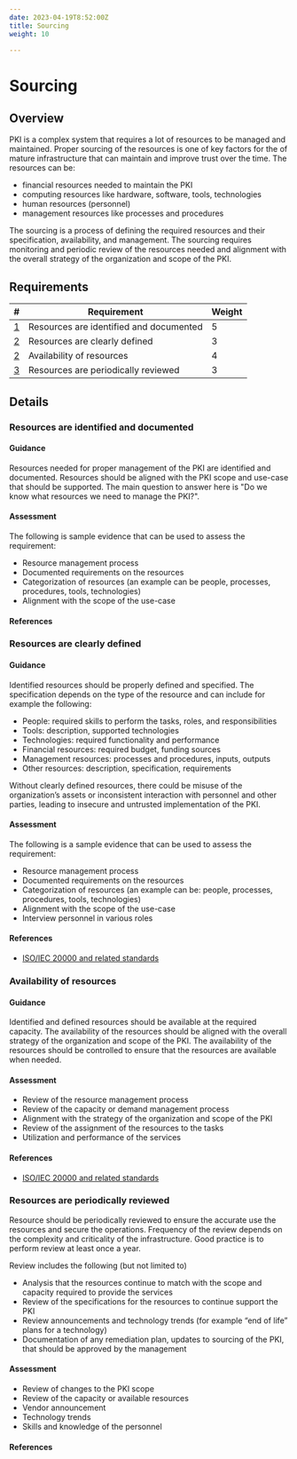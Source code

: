 ```yaml
---
date: 2023-04-19T8:52:00Z
title: Sourcing
weight: 10

---
```


# Sourcing

## Overview

PKI is a complex system that requires a lot of resources to be managed and maintained. Proper sourcing of the resources is one of key factors for the of mature infrastructure that can maintain and improve trust over the time. The resources can be:
- financial resources needed to maintain the PKI
- computing resources like hardware, software, tools, technologies
- human resources (personnel)
- management resources like processes and procedures 

The sourcing is a process of defining the required resources and their specification, availability, and management. The sourcing requires monitoring and periodic review of the resources needed and alignment with the overall strategy of the organization and scope of the PKI.

## Requirements

| #                   | Requirement                                                               | Weight |
|---------------------|---------------------------------------------------------------------------|--------|
| [1](#requirement-1) | Resources are identified and documented                                   | 5      |
| [2](#requirement-2) | Resources are clearly defined                                             | 3      |
| [2](#requirement-3) | Availability of resources                                                 | 4      |
| [3](#requirement-4) | Resources are periodically reviewed                                       | 3      |

## Details

<a name="requirement-1"></a>
### Resources are identified and documented

#### Guidance

Resources needed for proper management of the PKI are identified and documented. Resources should be aligned with the PKI scope and use-case that should be supported. The main question to answer here is "Do we know what resources we need to manage the PKI?". 

#### Assessment

The following is sample evidence that can be used to assess the requirement:
- Resource management process
- Documented requirements on the resources
- Categorization of resources (an example can be people, processes, procedures, tools, technologies)
- Alignment with the scope of the use-case

#### References



<a name="requirement-2"></a>
### Resources are clearly defined

#### Guidance

Identified resources should be properly defined and specified. The specification depends on the type of the resource and can include for example the following:
- People: required skills to perform the tasks, roles, and responsibilities
- Tools: description, supported technologies
- Technologies: required functionality and performance
- Financial resources: required budget, funding sources
- Management resources: processes and procedures, inputs, outputs
- Other resources: description, specification, requirements

Without clearly defined resources, there could be misuse of the organization’s assets or inconsistent interaction with personnel and other parties, leading to insecure and untrusted implementation of the PKI.

#### Assessment

The following is a sample evidence that can be used to assess the requirement:
- Resource management process
- Documented requirements on the resources
- Categorization of resources (an example can be: people, processes, procedures, tools, technologies)
- Alignment with the scope of the use-case
- Interview personnel in various roles

#### References

- [ISO/IEC 20000 and related standards](https://www.iso.org/standard/70636.html)

<a name="requirement-3"></a>
### Availability of resources

#### Guidance

Identified and defined resources should be available at the required capacity. The availability of the resources should be aligned with the overall strategy of the organization and scope of the PKI. The availability of the resources should be controlled to ensure that the resources are available when needed.

#### Assessment

- Review of the resource management process
- Review of the capacity or demand management process
- Alignment with the strategy of the organization and scope of the PKI
- Review of the assignment of the resources to the tasks
- Utilization and performance of the services

#### References

- [ISO/IEC 20000 and related standards](https://www.iso.org/standard/70636.html)

<a name="requirement-4"></a>
### Resources are periodically reviewed

Resource should be periodically reviewed to ensure the accurate use the resources and secure the operations. Frequency of the review depends on the complexity and criticality of the infrastructure. Good practice is to perform review at least once a year.

Review includes the following (but not limited to)
- Analysis that the resources continue to match with the scope and capacity required to provide the services
- Review of the specifications for the resources to continue support the PKI
- Review announcements and technology trends (for example “end of life” plans for a technology)
- Documentation of any remediation plan, updates to sourcing of the PKI, that should be approved by the management

#### Assessment

- Review of changes to the PKI scope
- Review of the capacity or available resources
- Vendor announcement
- Technology trends
- Skills and knowledge of the personnel

#### References

